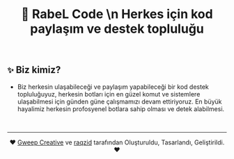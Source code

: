 <h1 align="center">🧱 RabeL Code \n Herkes için kod paylaşım ve destek topluluğu</h1>

<br />

## `✨` Biz kimiz?
- Biz herkesin ulaşabileceği ve paylaşım yapabileceği bir kod destek topluluğuyuz, herkesin botları için en güzel komut ve sistemlere ulaşabilmesi için günden güne çalışmamızı devam ettiriyoruz. En büyük hayalimiz herkesin profosyenel botlara sahip olması ve detek alabilmesi.

<br />

---
<p align="center">❤ <a href="https://github.com/GweepCreative">Gweep Creative</a> ve <a href="https://github.com/raqzid">raqzid</a> tarafından Oluşturuldu, Tasarlandı, Geliştirildi. ❤</p>
